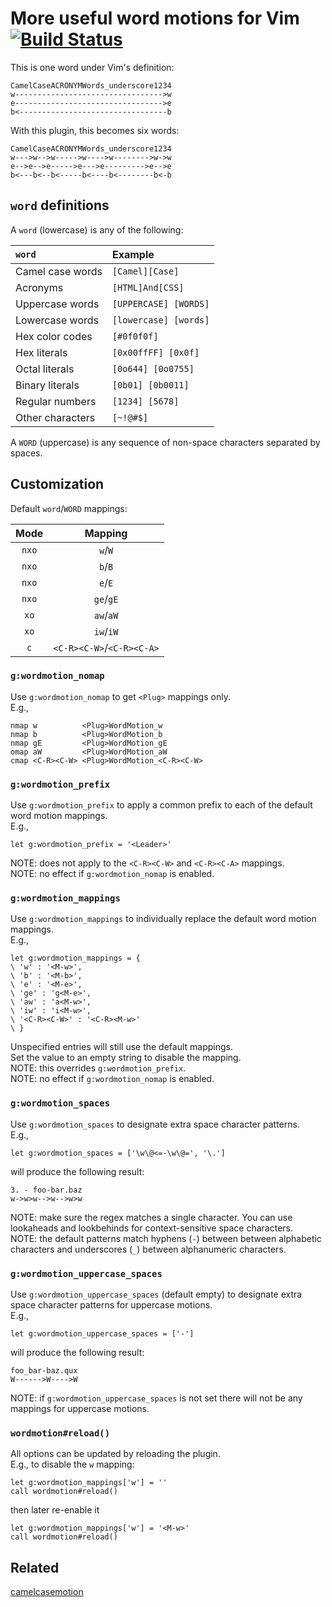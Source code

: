 # More useful word motions for Vim [![Build Status][1]][2]

This is one word under Vim's definition:

```
CamelCaseACRONYMWords_underscore1234
w--------------------------------->w
e--------------------------------->e
b<---------------------------------b
```

With this plugin, this becomes six words:

```
CamelCaseACRONYMWords_underscore1234
w--->w-->w----->w---->w-------->w->w
e-->e-->e----->e--->e--------->e-->e
b<---b<--b<-----b<----b<--------b<-b
```

## `word` definitions

A `word` (lowercase) is any of the following:

`word`           | Example
:--------------- | :--------------------
Camel case words | `[Camel][Case]`
Acronyms         | `[HTML]And[CSS]`
Uppercase words  | `[UPPERCASE] [WORDS]`
Lowercase words  | `[lowercase] [words]`
Hex color codes  | `[#0f0f0f]`
Hex literals     | `[0x00ffFF] [0x0f]`
Octal literals   | `[0o644] [0o0755]`
Binary literals  | `[0b01] [0b0011]`
Regular numbers  | `[1234] [5678]`
Other characters | `[~!@#$]`

A `WORD` (uppercase) is any sequence of non-space characters separated by
spaces.

## Customization

Default `word`/`WORD` mappings:

Mode  | Mapping
:---: | :-----------------------:
`nxo` | `w`/`W`
`nxo` | `b`/`B`
`nxo` | `e`/`E`
`nxo` | `ge`/`gE`
`xo`  | `aw`/`aW`
`xo`  | `iw`/`iW`
`c`   | `<C-R><C-W>`/`<C-R><C-A>`

### `g:wordmotion_nomap`

Use `g:wordmotion_nomap` to get `<Plug>` mappings only. \
E.g.,

```vim
nmap w          <Plug>WordMotion_w
nmap b          <Plug>WordMotion_b
nmap gE         <Plug>WordMotion_gE
omap aW         <Plug>WordMotion_aW
cmap <C-R><C-W> <Plug>WordMotion_<C-R><C-W>
```

### `g:wordmotion_prefix`

Use `g:wordmotion_prefix` to apply a common prefix to each of the default word
motion mappings. \
E.g.,

```vim
let g:wordmotion_prefix = '<Leader>'
```

NOTE: does not apply to the `<C-R><C-W>` and `<C-R><C-A>` mappings. \
NOTE: no effect if `g:wordmotion_nomap` is enabled.

### `g:wordmotion_mappings`

Use `g:wordmotion_mappings` to individually replace the default word motion
mappings. \
E.g.,

```vim
let g:wordmotion_mappings = {
\ 'w' : '<M-w>',
\ 'b' : '<M-b>',
\ 'e' : '<M-e>',
\ 'ge' : 'g<M-e>',
\ 'aw' : 'a<M-w>',
\ 'iw' : 'i<M-w>',
\ '<C-R><C-W>' : '<C-R><M-w>'
\ }
```

Unspecified entries will still use the default mappings. \
Set the value to an empty string to disable the mapping. \
NOTE: this overrides `g:wordmotion_prefix`. \
NOTE: no effect if `g:wordmotion_nomap` is enabled.

### `g:wordmotion_spaces`

Use `g:wordmotion_spaces` to designate extra space character patterns. \
E.g.,

```vim
let g:wordmotion_spaces = ['\w\@<=-\w\@=', '\.']
```

will produce the following result:

```
3. - foo-bar.baz
w->w>w-->w-->w>w
```

NOTE: make sure the regex matches a single character. You can use lookaheads and
lookbehinds for context-sensitive space characters. \
NOTE: the default patterns match hyphens (`-`) between between alphabetic
characters and underscores (`_`) between alphanumeric characters.

### `g:wordmotion_uppercase_spaces`

Use `g:wordmotion_uppercase_spaces` (default empty) to designate extra space
character patterns for uppercase motions. \
E.g.,

```vim
let g:wordmotion_uppercase_spaces = ['-']
```

will produce the following result:

```
foo_bar-baz.qux
W------>W---->W
```

NOTE: if `g:wordmotion_uppercase_spaces` is not set there will not be any
mappings for uppercase motions.

### `wordmotion#reload()`

All options can be updated by reloading the plugin. \
E.g., to disable the `w` mapping:

```vim
let g:wordmotion_mappings['w'] = ''
call wordmotion#reload()
```

then later re-enable it

```vim
let g:wordmotion_mappings['w'] = '<M-w>'
call wordmotion#reload()
```

## Related

[camelcasemotion][3]

[1]: https://travis-ci.com/chaoren/vim-wordmotion.svg?branch=master
[2]: https://travis-ci.com/chaoren/vim-wordmotion
[3]: http://www.vim.org/scripts/script.php?script_id=1905
